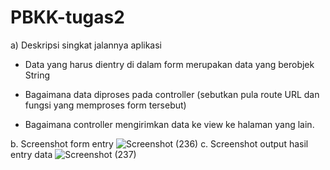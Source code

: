 # PBKK-tugas2

a) Deskripsi singkat jalannya aplikasi
- Data yang harus dientry di dalam form merupakan data yang berobjek String
- Bagaimana data diproses pada controller (sebutkan pula route URL dan fungsi yang memproses form tersebut)

- Bagaimana controller mengirimkan data ke view ke halaman yang lain.

b. Screenshot form entry
![Screenshot (236)](https://user-images.githubusercontent.com/32903576/54904487-44463180-4f11-11e9-9ec1-fcefcd928806.png)
c. Screenshot output hasil entry data
![Screenshot (237)](https://user-images.githubusercontent.com/32903576/54904491-46a88b80-4f11-11e9-9c9e-95405363f359.png)
